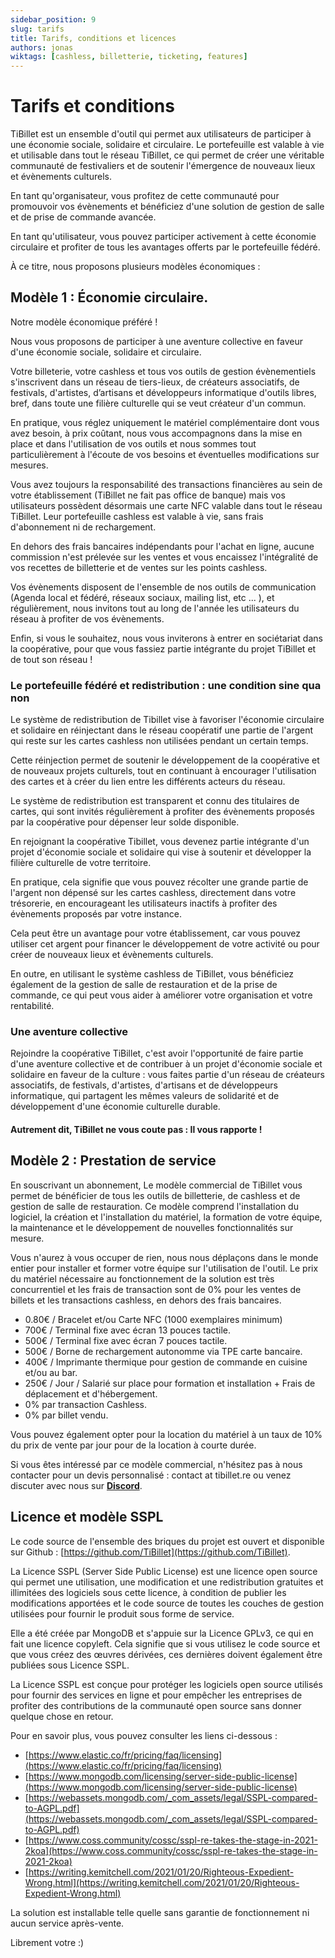```yaml
---
sidebar_position: 9
slug: tarifs
title: Tarifs, conditions et licences
authors: jonas
wiktags: [cashless, billetterie, ticketing, features]
---
```


# Tarifs et conditions

TiBillet est un ensemble d'outil qui permet aux utilisateurs de participer à une économie sociale, solidaire et circulaire. 
Le portefeuille est valable à vie et utilisable dans tout le réseau TiBillet, ce qui permet de créer une véritable 
communauté de festivaliers et de soutenir l'émergence de nouveaux lieux et évènements culturels. 

En tant qu'organisateur, vous profitez de cette communauté pour promouvoir vos évènements et bénéficiez 
d'une solution de gestion de salle et de prise de commande avancée. 

En tant qu'utilisateur, vous pouvez participer activement à cette économie circulaire et profiter de tous les 
avantages offerts par le portefeuille fédéré.

À ce titre, nous proposons plusieurs modèles économiques :

## Modèle 1 : Économie circulaire.

Notre modèle économique préféré !

Nous vous proposons de participer à une aventure collective en faveur d'une économie sociale, solidaire et circulaire.

Votre billeterie, votre cashless et tous vos outils de gestion évènementiels s'inscrivent dans un réseau
de tiers-lieux, de créateurs associatifs, de festivals, d'artistes, d’artisans et
développeurs informatique d'outils libres, bref, dans toute une filière culturelle qui se veut créateur d'un
commun.

En pratique, vous réglez uniquement le matériel complémentaire dont vous avez besoin, à prix coûtant,
nous vous accompagnons dans la mise en place et dans l'utilisation de vos outils et nous sommes tout particulièrement
à l'écoute de vos besoins et éventuelles modifications sur mesures.

Vous avez toujours la responsabilité des transactions financières au sein de votre établissement (TiBillet ne fait pas
office de banque) mais vos utilisateurs possèdent désormais une carte NFC valable dans tout le réseau TiBillet.
Leur portefeuille cashless est valable à vie, sans frais d'abonnement ni de rechargement.

En dehors des frais bancaires indépendants pour l'achat en ligne, aucune commission n'est prélevée sur
les ventes et vous encaissez l'intégralité de vos recettes de billetterie et de ventes sur les points cashless.

Vos évènements disposent de l'ensemble de nos outils de communication (Agenda local et fédéré, réseaux sociaux, mailing
list, etc ... ), et régulièrement, nous invitons tout au long de l'année les utilisateurs du réseau à profiter de vos évènements.

Enfin, si vous le souhaitez, nous vous inviterons à entrer en sociétariat dans la coopérative,
pour que vous fassiez partie intégrante du projet TiBillet et de tout son réseau !

### Le portefeuille fédéré et redistribution : une condition sine qua non

Le système de redistribution de Tibillet vise à favoriser l'économie circulaire et solidaire 
en réinjectant dans le réseau coopératif une partie de l'argent qui reste sur les cartes cashless 
non utilisées pendant un certain temps. 

Cette réinjection permet de soutenir le développement de la coopérative et de nouveaux projets culturels, 
tout en continuant à encourager l'utilisation des cartes et à créer du lien entre les différents acteurs du réseau. 

Le système de redistribution est transparent et connu des titulaires de cartes, 
qui sont invités régulièrement à profiter des évènements proposés par la coopérative pour dépenser leur solde disponible.

En rejoignant la coopérative Tibillet, vous devenez partie intégrante d'un projet d'économie sociale et solidaire 
qui vise à soutenir et développer la filière culturelle de votre territoire.

En pratique, cela signifie que vous pouvez récolter une grande partie de l'argent non dépensé sur les cartes cashless, 
directement dans votre trésorerie, en encourageant les utilisateurs inactifs à profiter des évènements proposés par votre instance. 

Cela peut être un avantage pour votre établissement, car vous pouvez utiliser cet argent pour financer le développement 
de votre activité ou pour créer de nouveaux lieux et évènements culturels. 

En outre, en utilisant le système cashless de TiBillet, vous bénéficiez également de la gestion de salle 
de restauration et de la prise de commande, ce qui peut vous aider à améliorer votre organisation et votre rentabilité. 

### Une aventure collective

Rejoindre la coopérative TiBillet, c'est avoir l'opportunité de faire partie d'une aventure collective et de 
contribuer à un projet d'économie sociale et solidaire en faveur de la culture : vous faites partie d'un réseau de créateurs associatifs, 
de festivals, d'artistes, d'artisans et de développeurs informatique, qui partagent les mêmes valeurs de solidarité 
et de développement d'une économie culturelle durable.

#### Autrement dit, TiBillet ne vous coute pas : Il vous rapporte !

## Modèle 2 : Prestation de service

En souscrivant un abonnement, Le modèle commercial de TiBillet vous permet de bénéficier de tous les outils de billetterie, de cashless et de gestion 
de salle de restauration. Ce modèle comprend l'installation du logiciel, la création 
et l'installation du matériel, la formation de votre équipe, la maintenance et le développement de nouvelles fonctionnalités sur mesure. 

Vous n'aurez à vous occuper de rien, nous nous déplaçons dans le monde entier pour installer et former votre équipe 
sur l'utilisation de l'outil. Le prix du matériel nécessaire au fonctionnement de la solution est très concurrentiel 
et les frais de transaction sont de 0% pour les ventes de billets et les transactions cashless, en dehors des frais bancaires.

- 0.80€ / Bracelet et/ou Carte NFC (1000 exemplaires minimum)
- 700€ / Terminal fixe avec écran 13 pouces tactile.
- 500€ / Terminal fixe avec écran 7 pouces tactile.
- 500€ / Borne de rechargement autonomme via TPE carte bancaire.
- 400€ / Imprimante thermique pour gestion de commande en cuisine et/ou au bar.
- 250€ / Jour / Salarié sur place pour formation et installation + Frais de déplacement et d'hébergement.
- 0% par transaction Cashless.
- 0% par billet vendu.

Vous pouvez également opter pour la location du matériel à un taux de 10% du prix de vente par jour pour de la location à courte durée.

Si vous êtes intéressé par ce modèle commercial, n'hésitez pas à nous contacter pour un devis personnalisé :
contact at tibillet.re ou venez discuter avec nous sur **[Discord](https://discord.gg/7FJvtYx)**.

## Licence et modèle SSPL

Le code source de l'ensemble des briques du projet est ouvert et disponible sur
Github : [https://github.com/TiBillet](https://github.com/TiBillet).

La Licence SSPL (Server Side Public License) est une licence open source qui permet une utilisation, une modification et
une redistribution gratuites et illimitées des logiciels sous cette licence, à condition de publier les modifications
apportées et le code source de toutes les couches de gestion utilisées pour fournir le produit sous forme de service.

Elle a été créée par MongoDB et s'appuie sur la Licence GPLv3, ce qui en fait une licence copyleft. Cela signifie que si
vous utilisez le code source et que vous créez des œuvres dérivées, ces dernières doivent également être publiées sous
Licence SSPL. 

La Licence SSPL est conçue pour protéger les logiciels open source utilisés pour fournir des services en
ligne et pour empêcher les entreprises de profiter des contributions de la communauté open source sans donner quelque
chose en retour.

Pour en savoir plus, vous pouvez consulter les liens ci-dessous :

- [https://www.elastic.co/fr/pricing/faq/licensing](https://www.elastic.co/fr/pricing/faq/licensing)
- [https://www.mongodb.com/licensing/server-side-public-license](https://www.mongodb.com/licensing/server-side-public-license)
- [https://webassets.mongodb.com/_com_assets/legal/SSPL-compared-to-AGPL.pdf](https://webassets.mongodb.com/_com_assets/legal/SSPL-compared-to-AGPL.pdf)
- [https://www.coss.community/cossc/sspl-re-takes-the-stage-in-2021-2koa](https://www.coss.community/cossc/sspl-re-takes-the-stage-in-2021-2koa)
- [https://writing.kemitchell.com/2021/01/20/Righteous-Expedient-Wrong.html](https://writing.kemitchell.com/2021/01/20/Righteous-Expedient-Wrong.html)

La solution est installable telle quelle sans garantie de fonctionnement ni aucun service après-vente.

Librement votre :) 
